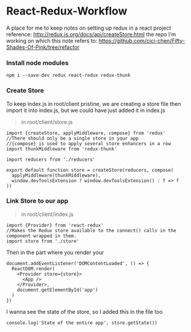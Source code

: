 # React-Redux-Workflow
A place for me to keep notes on setting up redux in a react project
reference:
http://redux.js.org/docs/api/createStore.html
the repo I'm working on which this note refers to:
https://github.com/cici-chen/Fifty-Shades-Of-Pink/tree/refactor

### Install node modules
```
npm i --save-dev redux react-redux redux-thunk
```

### Create Store
To keep index.js in root/client pristine, we are creating a store file then import it into index.js, but we could have just added it in index.js
> in root/client/store.js
```
import {createStore, applyMiddleware, compose} from 'redux'
//There should only be a single store in your app
//{compose} is used to apply several store enhancers in a row
import thunkMiddleware from 'redux-thunk'

import reducers from './reducers'

export default function store = createStore(reducers, compose(
  applyMiddleware(thunkMiddleware),
  window.devToolsExtension ? window.devToolsExtension() : f => f
)) 
```
### Link Store to our app
> in root/client/index.js
```
import {Provider} from 'react-redux'
//Makes the Redux store available to the connect() calls in the component wrapped in them.
import store from './store'
```
Then in the part where you render your <App/>
```
document.addEventListener('DOMContentLoaded', () => {
  ReactDOM.render(
    <Provider store={store}>
      <App />
    </Provider>,
    document.getElementById('app')
  )
})
```
I wanna see the state of the store, so I added this in the file too
```
console.log('State of the entire app', store.getState())
```
